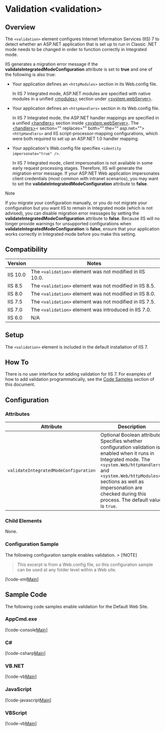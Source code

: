 Validation &lt;validation&gt;
====================
<a id="001"></a>
## Overview

The `<validation>` element configures Internet Information Services (IIS) 7 to detect whether an ASP.NET application that is set up to run in Classic .NET mode needs to be changed in order to function correctly in Integrated mode.

IIS generates a migration error message if the **validateIntegratedModeConfiguration** attribute is set to **true** and one of the following is also true:

- Your application defines an `<httpModules>` section in its Web.config file. 

    In IIS 7 Integrated mode, ASP.NET modules are specified with native modules in a unified [&lt;modules&gt;](../system.webserver/modules.md) section under [&lt;system.webServer&gt;](../system.webserver.md).
- Your application defines an `<httpHandlers>` section in its Web.config file. 

    In IIS 7 Integrated mode, the ASP.NET handler mappings are specified in a unified [&lt;handlers&gt;](../system.webserver/handlers.md) section inside [&lt;system.webServer&gt;](../system.webserver.md). The [&lt;handlers&gt;](../system.webserver/handlers.md)< section="" replaces="" both="" the="" asp.net="">`<httpHandlers>` and IIS script-processor-mapping configurations, which were both required to set up an ASP.NET 1.0 handler mapping.
- Your application's Web.config file specifies `<identity impersonate="true" />`. 

    In IIS 7 Integrated mode, client impersonation is not available in some early request processing stages. Therefore, IIS will generate the migration error message. If your ASP.NET Web application impersonates client credentials (most common with intranet scenarios), you may want to set the **validateIntegratedModeConfiguration** attribute to **false**.

> [!NOTE]
> If you migrate your configuration manually, or you do not migrate your configuration but you want IIS to remain in Integrated mode (which is not advised), you can disable migration error messages by setting the **validateIntegratedModeConfiguration** attribute to **false**. Because IIS will no longer provide warnings for unsupported configurations when **validateIntegratedModeConfiguration** is **false**, ensure that your application works correctly in Integrated mode before you make this setting.

<a id="002"></a>
## Compatibility

| Version | Notes |
| --- | --- |
| IIS 10.0 | The `<validation>` element was not modified in IIS 10.0. |
| IIS 8.5 | The `<validation>` element was not modified in IIS 8.5. |
| IIS 8.0 | The `<validation>` element was not modified in IIS 8.0. |
| IIS 7.5 | The `<validation>` element was not modified in IIS 7.5. |
| IIS 7.0 | The `<validation>` element was introduced in IIS 7.0. |
| IIS 6.0 | N/A |

<a id="003"></a>
## Setup

The `<validation>` element is included in the default installation of IIS 7.

<a id="004"></a>
## How To

There is no user interface for adding validation for IIS 7. For examples of how to add validation programmatically, see the [Code Samples](#006) section of this document.

<a id="005"></a>
## Configuration

### Attributes

| Attribute | Description |
| --- | --- |
| `validateIntegratedModeConfiguration` | Optional Boolean attribute. Specifies whether configuration validation is enabled when it runs in Integrated mode. The `<system.Web/httpHandlers>` and `<system.Web/httpModules>` sections as well as impersonation are checked during this process. The default value is `true`. |

### Child Elements

None.

### Configuration Sample

The following configuration sample enables validation. > [!NOTE]
 > This excerpt is from a Web.config file, so this configuration sample can be used at any folder level within a Web site.

[!code-xml[Main](validation/samples/sample1.xml)]

<a id="006"></a>
## Sample Code

The following code samples enable validation for the Default Web Site.

### AppCmd.exe

[!code-console[Main](validation/samples/sample2.cmd)]

### C#

[!code-csharp[Main](validation/samples/sample3.cs)]

### VB.NET

[!code-vb[Main](validation/samples/sample4.vb)]

### JavaScript

[!code-javascript[Main](validation/samples/sample5.js)]

### VBScript

[!code-vb[Main](validation/samples/sample6.vb)]